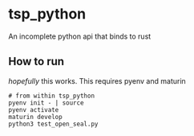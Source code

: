 # tsp_python

An incomplete python api that binds to rust

## How to run

_hopefully_ this works. This requires pyenv and maturin

```
# from within tsp_python
pyenv init - | source
pyenv activate 
maturin develop
python3 test_open_seal.py
```
